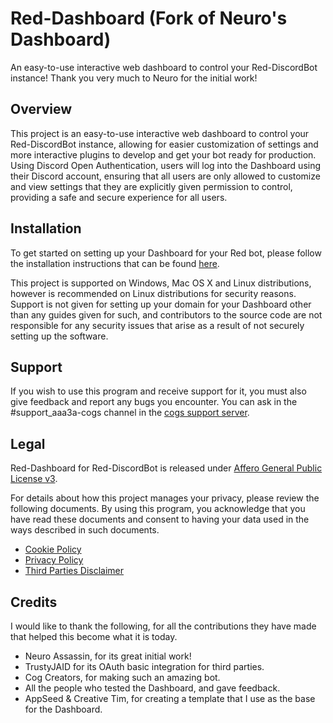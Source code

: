 # Red-Dashboard (Fork of Neuro's Dashboard)
An easy-to-use interactive web dashboard to control your Red-DiscordBot instance! Thank you very much to Neuro for the initial work!

## Overview
This project is an easy-to-use interactive web dashboard to control your Red-DiscordBot instance, allowing for easier customization of settings and more interactive plugins to develop and get your bot ready for production. Using Discord Open Authentication, users will log into the Dashboard using their Discord account, ensuring that all users are only allowed to customize and view settings that they are explicitly given permission to control, providing a safe and secure experience for all users.

## Installation
To get started on setting up your Dashboard for your Red bot, please follow the installation instructions that can be found [here](https://red-web-dashboard.readthedocs.io/en/latest).

This project is supported on Windows, Mac OS X and Linux distributions, however is recommended on Linux distributions for security reasons. Support is not given for setting up your domain for your Dashboard other than any guides given for such, and contributors to the source code are not responsible for any security issues that arise as a result of not securely setting up the software.

## Support
If you wish to use this program and receive support for it, you must also give feedback and report any bugs you encounter. You can ask in the #support_aaa3a-cogs channel in the [cogs support server](https://discord.gg/GET4DVk).

## Legal
Red-Dashboard for Red-DiscordBot is released under [Affero General Public License v3](https://github.com/AAA3A-AAA3A/Red-Dashboard/blob/main/LICENSE).

For details about how this project manages your privacy, please review the following documents. By using this program, you acknowledge that you have read these documents and consent to having your data used in the ways described in such documents.
- [Cookie Policy](https://github.com/AAA3A-AAA3A/Red-Dashboard/blob/main/documents/Cookie%20Policy.md)
- [Privacy Policy](https://github.com/AAA3A-AAA3A/Red-Dashboard/blob/main/documents/Privacy%20Policy.md)
- [Third Parties Disclaimer](https://github.com/AAA3A-AAA3A/Red-Dashboard/blob/main/documents/Third%20Parties%20Disclaimer.md)

## Credits
I would like to thank the following, for all the contributions they have made that helped this become what it is today.
* Neuro Assassin, for its great initial work!
* TrustyJAID for its OAuth basic integration for third parties.
* Cog Creators, for making such an amazing bot.
* All the people who tested the Dashboard, and gave feedback.
* AppSeed & Creative Tim, for creating a template that I use as the base for the Dashboard.
